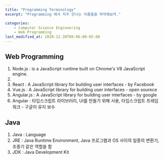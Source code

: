 ```yaml
---
title: "Programming Terminology"
excerpt: "Programming 에서 자주 만나는 이름들을 파악해보자."

categories: 
    - Computer Science Engineering
    - Web Programming
last_modified_at: 2020-12-20T08:06:00-05:00
---
```


## Web Programming
1. Node.js : is a JavaScript runtime built on Chrome's V8 JavaScript engine.
1. 
1. React : A JavaScript library for building user interfaces - by Facebook
1. Vue.js : A JavaScript library for building user interfaces - open sourece 
1. Angular.js : A JavaScript library for building user interfaces - by google
1. Angular : 타입스크립트 라이브러리, UI를 만들기 위해 사용, 타입스크립트 프레임워크 - 구글이 유지 보수


## Java
1. Java : Language
1. JRE : Java Runtime Environment, Java 프로그램과 OS 사이의 일종의 변환기, 조종기 같은 역할을 함
1. JDK : Java Development Kit